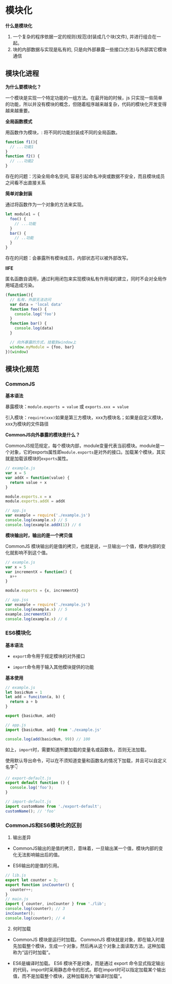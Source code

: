 # 模块化

**什么是模块化**

1. 一个复杂的程序依据一定的规则(规范)封装成几个块(文件), 并进行组合在一起。
2. 块的内部数据与实现是私有的, 只是向外部暴露一些接口(方法)与外部其它模块通信

## 模块化进程

**为什么要模块化？**

一个模块是实现一个特定功能的一组方法。在最开始的时候，js 只实现一些简单的功能，所以并没有模块的概念，但随着程序越来越复杂，代码的模块化开发变得越来越重要。

**全局函数模式**

用函数作为模块，: 将不同的功能封装成不同的全局函数。

```js
function f1(){
  // ...功能1
}
function f2() {
  // ...功能2
}
```

存在的问题：污染全局命名空间, 容易引起命名冲突或数据不安全，而且模块成员之间看不出直接关系

**简单对象封装**

通过将函数作为一个对象的方法来实现。

```js
let module1 = {
  foo() {
    // ...功能
  }
  bar() {
    // ..功能
  }
}
```

存在的问题：会暴露所有模块成员，内部状态可以被外部改写。

**IIFE**

匿名函数自调用，通过利用闭包来实现模块私有作用域的建立，同时不会对全局作用域造成污染。

```js
(function(){
  // 私有，外部无法访问
  var data = 'local data'
  function foo() {
    console.log('foo')
  }
  function bar() {
    console.log(data)
  }

  // 向外暴露的方式，挂载到window上
  window.myModule = {foo, bar}
})(window)
```

## 模块化规范

### CommonJS

**基本语法**

暴露模块：`module.exports = value` 或 `exports.xxx = value`

引入模块：`require(xxx)`如果是第三方模块，xxx为模块名；如果是自定义模块，xxx为模块的文件路径

**CommonJS向外暴露的模块是什么？**

CommonJS规范规定，每个模块内部，module变量代表当前模块。module是一个对象，它的exports属性即`module.exports`是对外的接口。加载某个模块，其实就是加载该模块的`exports`属性。

```js
// example.js
var x = 5
var addX = function(value) {
  return value + x
}

module.exports.x = x
module.exports.addX = addX
```

```js
// app.js
var example = require('./example.js')
console.log(example.x) // 5
console.log(example.addX(1)) // 6
```

**模块输出时，输出的是一个拷贝值**

CommonJS 模块输出的是值的拷贝，也就是说，一旦输出一个值，模块内部的变化就影响不到这个值。

```js
// example.js
var x = 5
var incrementX = function() {
  x++
}

module.exports = {x, incrementX}
```

```js
// app.jss
var example = require('./example.js')
console.log(example.x) // 5
example.incrementX()
console.log(example.x) // 6
```

### ES6模块化

**基本语法**

- `export`命令用于规定模块的对外接口

- `import`命令用于输入其他模块提供的功能

**基本使用**

```js
// example.js
let basicNum = 1
let add = funciton(a, b) {
  return a + b
}

export {basicNum, add}
```

```js
// app.js
import {basicNum, add} from './example.js'

console.log(add(basicNum, 99)) // 100
```

如上，`import`时，需要知道所要加载的变量名或函数名，否则无法加载。

使用默认导出命令，可以在不须知道变量和函数名的情况下加载，并且可以自定义名字👇

```js
// export-default.js
export default function () {
  console.log('foo');
}
```

```js
// import-default.js
import customName from './export-default';
customName(); // 'foo'
```

### CommonJS和ES6模块化的区别

1. 输出差异

- CommonJS输出的是值的拷贝，意味着，一旦输出某一个值，模块内部的变化无法影响输出后的值。

- ES6输出的是值的引用。

```js
// lib.js
export let counter = 3;
export function incCounter() {
  counter++;
}
// main.js
import { counter, incCounter } from './lib';
console.log(counter); // 3
incCounter();
console.log(counter); // 4
```

2. 何时加载

- CommonJS 模块是运行时加载。 CommonJS 模块就是对象，即在输入时是先加载整个模块，生成一个对象，然后再从这个对象上面读取方法，这种加载称为“运行时加载”。

- ES6是编译时加载。 ES6 模块不是对象，而是通过 export 命令显式指定输出的代码，import时采用静态命令的形式。即在import时可以指定加载某个输出值，而不是加载整个模块，这种加载称为“编译时加载”。